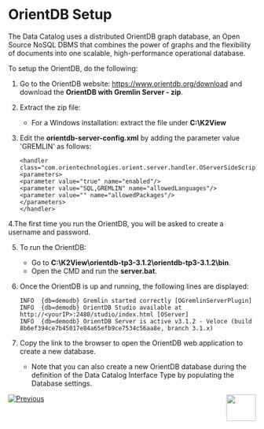 # OrientDB Setup

The Data Catalog uses a distributed OrientDB graph database, an Open Source NoSQL DBMS that combines the power of graphs and the flexibility of documents into one scalable, high-performance operational database.

To setup the OrientDB, do the following:

1. Go to the OrientDB website: https://www.orientdb.org/download and download the **OrientDB with Gremlin Server - zip**.

2. Extract the zip file:

   * For a Windows installation: extract the file under **C:\K2View**

3. Edit the **orientdb-server-config.xml** by adding the parameter value 'GREMLIN' as follows:

   ~~~
   <handler class="com.orientechnologies.orient.server.handler.OServerSideScriptInterpreter">
   <parameters>
   <parameter value="true" name="enabled"/>
   <parameter value="SQL,GREMLIN" name="allowedLanguages"/>
   <parameter value="" name="allowedPackages"/>
   </parameters>
   </handler>
   ~~~

4.The first time you run the OrientDB, you will be asked to create a username and password.

5. To run the OrientDB:

   * Go to **C:\K2View\orientdb-tp3-3.1.2\orientdb-tp3-3.1.2\bin**.
   * Open the CMD and run the **server.bat**.

6. Once the OrientDB is up and running, the following lines are displayed:

   ~~~
   INFO  {db=demodb} Gremlin started correctly [OGremlinServerPlugin]
   INFO  {db=demodb} OrientDB Studio available at http://<yourIP>:2480/studio/index.html [OServer]
   INFO  {db=demodb} OrientDB Server is active v3.1.2 - Veloce (build 8b6ef394ce7b45017e84a65efb9ce7534c56aa8e, branch 3.1.x)
   ~~~

7. Copy the link to the browser to open the OrientDB web application to create a new database.

   * Note that you can also create a new OrientDB database during the definition of the Data Catalog Interface Type by populating the Database settings.



[![Previous](/articles/images/Previous.png)](06_override_data_catalog.md)[<img align="right" width="60" height="54" src="/articles/images/Next.png">](08_catalog_commands.md) 
